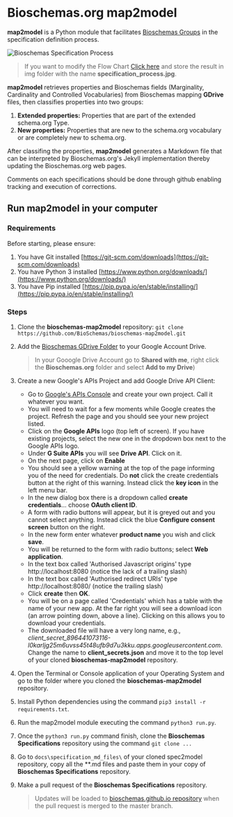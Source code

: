 # Bioschemas.org map2model

**map2model** is a Python module that facilitates [Bioschemas Groups](http://bioschemas.org/groups/) in the specification definition process.

![Bioschemas Specification Process](../master/docs/img/specification_process.jpg)
> If you want to modify the Flow Chart [Click here](https://drive.google.com/file/d/0B9lW_BhBep0Tay1XTndCaV9GSnc/view?usp=sharing) and store the result in img folder with the name **specification_process.jpg**.

**map2model** retrieves properties and Bioschemas fields (Marginality, Cardinality and Controlled Vocabularies) from Bioschemas mapping **GDrive** files, then classifies properties into two groups:
1. **Extended properties:** Properties that are part of the extended schema.org Type. 
1. **New properties:** Properties that are new to the schema.org vocabulary or are completely new to schema.org.
      
After classifing the properties, **map2model** generates a Markdown file that can be interpreted by Bioschemas.org's Jekyll implementation thereby updating the Bioschemas.org web pages.

Comments on each specifications should be done through github enabling tracking and execution of corrections.

## Run map2model in your computer

### Requirements
Before starting, please ensure:
1. You have Git installed [https://git-scm.com/downloads](https://git-scm.com/downloads)
1. You have Python 3 installed [https://www.python.org/downloads/](https://www.python.org/downloads/)
1. You have Pip installed [https://pip.pypa.io/en/stable/installing/](https://pip.pypa.io/en/stable/installing/)


### Steps

1. Clone the **bioschemas-map2model** repository: ```git clone https://github.com/BioSchemas/bioschemas-map2model.git```
1. Add the [Bioschemas GDrive Folder](https://drive.google.com/open?id=0B8yXU9SkT3ftaWJtTGYyTTJjck0) to your Google Account Drive.
      > In your Gooogle Drive Account go to **Shared with me**, right click the **Bioschemas.org** folder and select **Add to my Drive**)
      
1. Create a new Google's APIs Project and add Google Drive API Client:
      - Go to [Google's APIs Console](https://console.developers.google.com/iam-admin/projects) and create your own project. Call it whatever you want.
      - You will need to wait for a few moments while Google creates the project. Refresh the page and you should see your new project listed.
      - Click on the **Google APIs** logo (top left of screen). If you have existing projects, select the new one in the dropdown box next to the Google APIs logo.
      - Under **G Suite APIs** you will see **Drive API**. Click on it.
      - On the next page, click on **Enable**
      - You should see a yellow warning at the top of the page informing you of the need for credentials. Do **not** click the create credentials button at the right of this warning. Instead click the **key icon** in the left menu bar.
      - In the new dialog box there is a dropdown called **create credentials**... choose **OAuth client ID**. 
      - A form with radio buttons will appear, but it is greyed out and you cannot select anything. Instead click the blue  **Configure consent screen** button on the right.
      - In the new form enter whatever **product name** you wish and click **save**.
      - You will be returned to the form with radio buttons; select **Web application**.
      - In the text box called 'Authorised Javascript origins' type http://localhost:8080 (notice the lack of a trailing slash)
      - In the text box called 'Authorised redirect URIs' type http://localhost:8080/ (notice the trailing slash)
      - Click **create** then **OK**.
      - You will be on a page called 'Credentials' which has a table with the name of your new app. At the far right you will see a download icon (an arrow pointing down, above a line). Clicking on this allows you to download your credentials.
      - The downloaded file will have a very long name, e.g., *client_secret_896441073116-l0karljg25m6uvss45t48ufb9d7u3kku.apps.googleusercontent.com*. Change the name to **client_secrets.json** and move it to the top level of your cloned **bioschemas-map2model** repository.
1. Open the Terminal or Console application of your Operating System and go to the folder where you cloned the **bioschemas-map2model** repository.
1. Install Python dependencies using the command ```pip3 install -r requirements.txt```.
1. Run the map2model module executing the command ```python3 run.py```.
1. Once the ```python3 run.py``` command finish, clone the **Bioschemas Specifications** repository using the command ```git clone ...``` 
1. Go to ```docs\specification_md_files\``` of your cloned spec2model repository, copy all the **.md files and paste them in your copy of **Bioschemas Specifications** repository.
1. Make a pull request of the **Bioschemas Specifications** repository.
      > Updates will be loaded to [bioschemas.github.io repository](https://github.com/BioSchemas/bioschemas.github.io) when the pull request is merged to the master branch.
